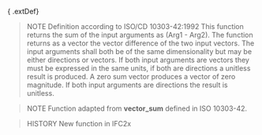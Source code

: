 { .extDef}

<!-- end of short definition -->

> NOTE Definition according to ISO/CD 10303-42:1992
> This function returns the sum of the input arguments as (Arg1 - Arg2). The function returns as a vector the vector difference of the two input vectors. The input arguments shall both be of the same dimensionality but may be either directions or vectors. If both input arguments are vectors they must be expressed in the same units, if both are directions a unitless result is produced. A zero sum vector produces a vector of zero magnitude. If both input arguments are directions the result is unitless.

> NOTE Function adapted from **vector_sum** defined in ISO 10303-42.

> HISTORY New function in IFC2x
